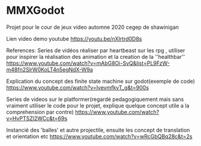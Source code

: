 # MMXGodot

Projet pour le cour de jeux video automne 2020 cegep de shawinigan

Lien video demo youtube
https://youtu.be/nXlrtrd0D8s


References:
Series de vidéos réaliser par heartbeast sur les rpg , utiliser pour inspirer la réalisation des animation et la creation de la ''healthbar''
https://www.youtube.com/watch?v=mAbG8Oi-SvQ&list=PL9FzW-m48fn2SlrW0KoLT4n5egNdX-W9a

Explication du concept des finite state machine sur godot(exemple de code) 
https://www.youtube.com/watch?v=IvevmfkvT_g&t=900s

Series de videos sur le platformer(regardé pedagogiquement mais sans vraiment utiliser le code pour le projet, explique quelque concept utile a la comprehension par contre)
https://www.youtube.com/watch?v=HvPTSZl2WCc&t=69s

Instancié des 'balles' et autre projectile, ensuite les concept de translation et orientation etc
https://www.youtube.com/watch?v=wRcGbQBq28c&t=2s
